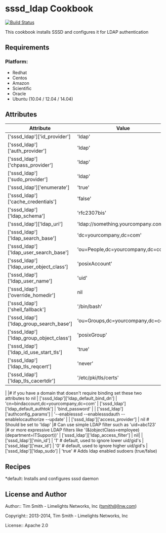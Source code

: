 sssd_ldap Cookbook
==================
[![Build Status](https://travis-ci.org/tas50/chef-sssd_ldap.svg?branch=master)](https://travis-ci.org/tas50/chef-sssd_ldap)

This cookbook installs SSSD and configures it for LDAP authentication

Requirements
------------

### Platform:

* Redhat
* Centos
* Amazon
* Scientific
* Oracle
* Ubuntu (10.04 / 12.04 / 14.04)

Attributes
----------
| Attribute | Value | Comment |
| -------------  | -------------  | -------------  |
| ['sssd_ldap']['id_provider'] | 'ldap'
| ['sssd_ldap']['auth_provider'] | 'ldap'
| ['sssd_ldap']['chpass_provider'] | 'ldap'
| ['sssd_ldap']['sudo_provider'] | 'ldap'
| ['sssd_ldap']['enumerate'] | 'true'
| ['sssd_ldap']['cache_credentials'] | 'false'
| ['sssd_ldap']['ldap_schema'] | 'rfc2307bis'
| ['sssd_ldap']['ldap_uri'] | 'ldap://something.yourcompany.com'
| ['sssd_ldap']['ldap_search_base'] | 'dc=yourcompany,dc=com'
| ['sssd_ldap']['ldap_user_search_base'] | 'ou=People,dc=yourcompany,dc=com'
| ['sssd_ldap']['ldap_user_object_class'] | 'posixAccount'
| ['sssd_ldap']['ldap_user_name'] | 'uid'
| ['sssd_ldap']['override_homedir'] | nil
| ['sssd_ldap']['shell_fallback'] | '/bin/bash'
| ['sssd_ldap']['ldap_group_search_base'] | 'ou=Groups,dc=yourcompany,dc=com'
| ['sssd_ldap']['ldap_group_object_class'] | 'posixGroup'
| ['sssd_ldap']['ldap_id_use_start_tls'] | 'true'
| ['sssd_ldap']['ldap_tls_reqcert'] | 'never'
| ['sssd_ldap']['ldap_tls_cacertdir'] | '/etc/pki/tls/certs'
|
|# if you have a domain that doesn't require binding set these two attributes to nil
| ['sssd_ldap']['ldap_default_bind_dn'] | 'cn=bindaccount,dc=yourcompany,dc=com'
| ['sssd_ldap']['ldap_default_authtok'] | 'bind_password'
|
| ['sssd_ldap']['authconfig_params'] | '--enablesssd --enablesssdauth --enablelocauthorize --update'
|
| ['sssd_ldap']['access_provider'] | nil # Should be set to 'ldap'
|# Can use simple LDAP filter such as 'uid=abc123' 
|# or more expressive LDAP filters like '(&(objectClass=employee)(department=ITSupport))'
| ['sssd_ldap']['ldap_access_filter'] | nil|
| ['sssd_ldap']['min_id'] | '1' # default, used to ignore lower uid/gid's
| ['sssd_ldap']['max_id'] | '0' # default, used to ignore higher uid/gid's
| ['sssd_ldap']['ldap_sudo'] | 'true' # Adds ldap enabled sudoers (true/false)


Recipes
-------

*default: Installs and configures sssd daemon

License and Author
------------------

Author:: Tim Smith - Limelights Networks, Inc (<tsmith@llnw.com>)

Copyright:: 2013-2014, Tim Smith - Limelights Networks, Inc

License:: Apache 2.0

